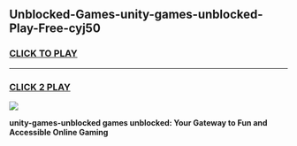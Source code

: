 
## Unblocked-Games-unity-games-unblocked-Play-Free-cyj50
<h3>
<a href="https://premium76.site?title=unity-games-unblocked&ref=22A">CLICK TO PLAY</a></h3>
<hr>

<h3>
<a href="https://premium76.site?title=unity-games-unblocked&ref=22A">CLICK 2 PLAY</a>
  
</h3>

<a href="https://premium76.site?title=unity-games-unblocked&ref=22A"><img src="https://clearcache.store/games.png"></a>


**unity-games-unblocked games unblocked: Your Gateway to Fun and Accessible Online Gaming**
